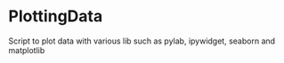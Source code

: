 # PlottingData
Script to plot data with various lib such as pylab, ipywidget, seaborn and matplotlib 
